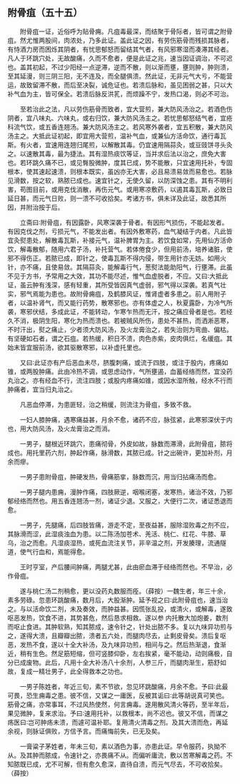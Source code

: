 ## 附骨疽（五十五）


&emsp;&emsp;附骨疽一证，近俗呼为贴骨痈。凡疽毒最深，而结聚于骨际者，皆可谓之附骨疽。然尤惟两股间，肉浓处，乃多此证。盖此证之因，有劳伤筋骨而残损其脉者，有恃酒力房而困烁其阴者，有忧思郁怒而留结其气者，有风邪寒湿而凑滞其经者。凡人于环跳穴处，无故酸痛，久而不愈者，便是此证之兆，速当因证调治，不可迟也。盖其初起，不过少阳经一点逆滞，逆而不散，则以渐而壅，壅则肿，肿则溃，至其延漫，则三阴三阳，无不连及，而全腿俱溃。然此证，无非元气大亏，不能营运，故致留滞不散，而后至决裂，诚危证也。若溃后脉和，虽见困弱之甚，只以大补气血为主，皆可保全。若溃后脉反洪芤，而烦躁不宁，发热口渴，则必不可治。

&emsp;&emsp;至若治此之法，凡以劳伤筋骨而致者，宜大营煎，兼大防风汤治之。若酒色伤阴者，宜八味丸、六味丸，或右归饮，兼大防风汤主之。若忧思郁怒结气者，宜疮科流气饮，或五香连翘汤。兼大防风汤主之。若风寒外袭者，宜五积散，兼大防风汤主之。大抵此证初起，即宜用大营煎，温补气血，或兼仙方活命饮，通行毒瓦斯。有火者，宜速用连翘归尾煎，以解散其毒。仍宜速用隔蒜灸，或豆豉饼寻头灸之。以速散其毒，最为捷法。其有湿热痰饮等证，当并求后法以治之，庶免大害也。若环跳久痛不已，或见臀股微肿，度其已成，势不能散，只宜速用托补，专固根本，使其速起速溃，则根本既实，虽凶亦无大害，必且易溃易敛而易愈也。若脉见滑数，按之软，熟脓已成也。速宜针之，无使久留，以防深蚀之患。其有不明利害，苟图目前，或用克伐消散，再伤元气。或用寒凉敷药，以遏其毒瓦斯，必致日延日甚，而元气日败，则一溃不可收拾矣。考诸方书，俱未详及此证，故悉其所因，并附治按于后。

&emsp;&emsp;立斋曰∶附骨疽，有因露卧，风寒深袭于骨者。有因形气损伤，不能起发者。有因克伐之剂，亏损元气，不能发出者。有因外敷寒药，血气凝结于内者。凡此皆宜灸熨患处，解散毒瓦斯，补接元气，温补脾胃为主。若饮食如常，先用仙方活命饮，解毒散郁，随用六君子汤，补托营气。若体倦食少，但用前汤，培养诸脏，使邪不得伤正。若脓已成，即针之，使毒瓦斯不得内侵，带生用针亦无妨。如用火针，亦不痛，且使易敛。其隔蒜灸，能解毒行气，葱熨法能助阳气，行壅滞。此虽不见于方书，予常用之大效，其功不能尽述，惟气血虚脱者，不应。又曰∶大抵此证，虽云肿有浅深，感有轻重，其所受皆因真气虚弱，邪气得以深袭。若真气壮实，邪气焉能为患也。故附骨痈疽，及鹤膝风证，惟肾虚者多患之。前人用附子者，以温补肾气，而又能行药势，散寒邪也。亦有体虚之人，秋夏露卧，为冷气所袭，寒邪伏结，多成此证，不能转动，乍寒乍热而无汗，按之痛应骨者是也。若经久不消，极阴生阳，寒化为热而溃也。若被贼风所伤，患处不甚热，而洒淅恶寒，不时汗出，熨之痛止，少者须大防风汤，及火龙膏治之，若失治则为弯曲、偏枯。有坚硬如石者，谓之石疽。若热缓，积日不溃，肉色赤紫，皮肉俱烂，名缓疽。其始末皆宜服前汤，欲其驱散寒邪，以补虚托里也。

&emsp;&emsp;又曰∶此证亦有产后恶血未尽，脐腹刺痛，或流于四肢，或注于股内，疼痛如锥，或两股肿痛。此由冷热不调，或思虑动作，气所壅遏，血蓄经络而然，宜没药丸治之。亦有经血不行，流注四肢；或股内疼痛如锥，或因水湿所触，经水不行而肿痛者，宜当归丸治之。

&emsp;&emsp;凡恶血停滞，为患匪轻，治之稍缓，则流注为骨疽，多致不救。

&emsp;&emsp;一妇人膝肿痛，遇寒痛益甚，月余不愈，诸药不应，脉弦紧，此寒邪深伏于内也，用大防风汤，及火龙膏治之而消。

&emsp;&emsp;一男子，腿根近环跳穴，患痛彻骨，外皮如故，脉数而滞滑，此附骨疽，脓将成也。用托里药六剂，肿起作痛，脉滑数，其脓已成。针之出碗许，更加补剂，月余而瘳。

&emsp;&emsp;一男子患附骨疽，肿硬发热，骨痛筋挛，脉数而沉，用当归拈痛汤而愈。

&emsp;&emsp;一男子腿内患痈，漫肿作痛，四肢厥逆，咽喉闭塞，发寒热，诸治不效，乃邪郁经络而然也。用五香连翘汤一剂，诸证少退。又服之，大便行二次，诸证悉退而愈。

&emsp;&emsp;一男子，先腿痛，后四肢皆痛，游走不定，至夜益甚，服除湿败毒之剂不应，其脉滑而涩，此湿痰浊血为患。以二陈汤加苍术、羌活、桃仁、红花、牛膝、草乌，治之而愈。凡湿痰湿热，或死血流注关节，非辛温之剂，开发腠理，流通隧道，使气行血和，焉能得愈。

&emsp;&emsp;王时亨室，产后腰间肿痛，两腿尤甚，此由瘀血滞于经络而然也。不早治，必作骨疽。

&emsp;&emsp;遂与桃仁汤二剂稍愈，更以没药丸数服而痊。（薛按）一魏生者，年三十余，素多劳碌。忽患环跳酸痛，数月后，大股渐肿。延予视之曰∶此附骨疽也，速当治之。与以活命饮二剂，未及奏效，而肿益甚。因慌张乱投，或清火，或解毒，遂致呕恶发热，饮食不进，其势甚危，然后恳求相救。遂以参 内托散大加炮姜，数剂而呕止食进。其肿软熟，知其脓成，速令针之，针处出脓不多。复以九味异功煎与之，遂得大溃，且瓣瓣出脓，溃者五六处，而腿肉尽去，止剩皮骨矣。溃后复呕恶，发热不食，遂以十全大补汤，及九味异功煎，相间与之。然后热渐退，食渐近，稍有生色。然足筋短缩，但可竖膝仰卧，左右挨紧，毫不能动，动则痛极，自分已成废物。此后，凡用十全大补汤八十余剂，人参三斤，而腿肉渐生，筋舒如故，复成一精壮男子，此全得救本之功也。

&emsp;&emsp;一男子陈姓者，年近三旬，素不节欲，忽见环跳酸痛，月余不愈。予曰∶此最可畏，恐生痈毒之患。彼不信，又谋之一庸医，反被其诟曰∶此等胡说真可笑也。筋骨之痛，亦常事耳，不过风热使然，何言痈毒。遂用散风清火等药，至半年后，果见微肿，复来求治。予曰∶速用托补，以救根本，尚不迟也。彼又不信，而谋之疡医曰∶岂可肿疡未溃，而遽可温补耶。复用清火清毒之剂。及其大溃而危，再延余视，则脉证俱败，方信予言。而痛悔前失，已无及矣。

&emsp;&emsp;一膏粱子茅姓者，年未三旬，素以酒色为事，亦患此证。早令服药，执拗不从。及其肿而脓成，令速针之，亦畏痛不从。而偏听庸流，敷以苦寒解毒之药。不知脓既已成，尤不可解，但有愈久愈深，直待自溃，而元气尽去，不可收拾矣。（薛按）

